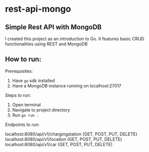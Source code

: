 # rest-api-mongo
## Simple Rest API with MongoDB

I created this project as an introduction to Go. It features basic CRUD functionalities using REST and MongoDB

## How to run:

Prerequisites:
1. Have `go` sdk installed
2. Have a MongoDB instance running on localhost:27017

Steps to run:
1. Open terminal
2. Navigate to project directory
3. Run `go run .`

Endpoints to run:

localhost:8080/api/v1/chargingstation (GET, POST, PUT, DELETE)
localhost:8080/api/v1/location (GET, POST, PUT, DELETE)
localhost:8080/api/v1/car (GET, POST, PUT, DELETE)
